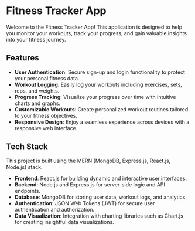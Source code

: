 # Fitness Tracker App

Welcome to the Fitness Tracker App! This application is designed to help you monitor your workouts, track your progress, and gain valuable insights into your fitness journey.

## Features

- **User Authentication**: Secure sign-up and login functionality to protect your personal fitness data.
- **Workout Logging**: Easily log your workouts including exercises, sets, reps, and weights.
- **Progress Tracking**: Visualize your progress over time with intuitive charts and graphs.
- **Customizable Workouts**: Create personalized workout routines tailored to your fitness objectives.
- **Responsive Design**: Enjoy a seamless experience across devices with a responsive web interface.

## Tech Stack

This project is built using the MERN (MongoDB, Express.js, React.js, Node.js) stack.

- **Frontend**: React.js for building dynamic and interactive user interfaces.
- **Backend**: Node.js and Express.js for server-side logic and API endpoints.
- **Database**: MongoDB for storing user data, workout logs, and analytics.
- **Authentication**: JSON Web Tokens (JWT) for secure user authentication and authorization.
- **Data Visualization**: Integration with charting libraries such as Chart.js for creating insightful data visualizations.

